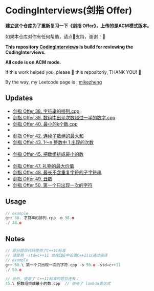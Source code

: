 # CodingInterviews(剑指 Offer)

**建立这个仓库为了重新复习一下《剑指 Offer》，上传的是ACM模式版本。**

如果本仓库对你有任何帮助，请点🌟支持，谢谢！🙏

**This repository [CodingInterviews](https://github.com/M3stark/CodingInterviews/) is build for reviewing  the CodingInterviews.**

**All code is on ACM mode.**

If this work helped you, please 🌟 this repositoriy, THANK YOU! 🙏

By the way, my Leetcode page is : [mikezheng](https://leetcode-cn.com/u/_codingmike/)



## Updates
- [剑指 Offer 38. 字符串的排列.cpp](https://github.com/M3stark/CodingInterviews/blob/main/src/38.%20%E5%AD%97%E7%AC%A6%E4%B8%B2%E7%9A%84%E6%8E%92%E5%88%97.cpp)
- [剑指 Offer 39. 数组中出现次数超过一半的数字.cpp](https://github.com/M3stark/CodingInterviews/blob/main/src/39.%20%E6%95%B0%E7%BB%84%E4%B8%AD%E5%87%BA%E7%8E%B0%E6%AC%A1%E6%95%B0%E8%B6%85%E8%BF%87%E4%B8%80%E5%8D%8A%E7%9A%84%E6%95%B0%E5%AD%97.cpp)
- [剑指 Offer 40. 最小的k个数.cpp](https://github.com/M3stark/CodingInterviews/blob/main/src/40.%20%E6%9C%80%E5%B0%8F%E7%9A%84k%E4%B8%AA%E6%95%B0.cpp)
- 
- [剑指 Offer 42. 连续子数组的最大和](https://github.com/M3stark/CodingInterviews/blob/main/src/42.%20%E8%BF%9E%E7%BB%AD%E5%AD%90%E6%95%B0%E7%BB%84%E7%9A%84%E6%9C%80%E5%A4%A7%E5%92%8C.cpp)
- [剑指 Offer 43. 1～n 整数中 1 出现的次数](https://github.com/M3stark/CodingInterviews/blob/main/src/43.%201_n%20%E6%95%B4%E6%95%B0%E4%B8%AD1%E5%87%BA%E7%8E%B0%E7%9A%84%E6%AC%A1%E6%95%B0.cpp)
- 
- [剑指 Offer 45. 把数组排成最小的数](https://github.com/M3stark/CodingInterviews/blob/main/src/45.%20%E6%8A%8A%E6%95%B0%E7%BB%84%E6%8E%92%E6%88%90%E6%9C%80%E5%B0%8F%E7%9A%84%E6%95%B0.cpp)
- 
- [剑指 Offer 47. 礼物的最大价值](https://github.com/M3stark/CodingInterviews/blob/main/src/47.%20%E7%A4%BC%E7%89%A9%E7%9A%84%E6%9C%80%E5%A4%A7%E4%BB%B7%E5%80%BC.cpp)
- [剑指 Offer 48. 最长不含重复字符的子字符串](https://github.com/M3stark/CodingInterviews/blob/main/src/48.%20%E6%9C%80%E9%95%BF%E4%B8%8D%E5%90%AB%E9%87%8D%E5%A4%8D%E5%AD%97%E7%AC%A6%E7%9A%84%E5%AD%90%E5%AD%97%E7%AC%A6%E4%B8%B2.cpp)
- [剑指 Offer 49. 丑数](https://github.com/M3stark/CodingInterviews/blob/main/src/49.%20%E4%B8%91%E6%95%B0.cpp)
- [剑指 Offer 50. 第一个只出现一次的字符](https://github.com/M3stark/CodingInterviews/blob/main/src/50.%20%E7%AC%AC%E4%B8%80%E4%B8%AA%E5%8F%AA%E5%87%BA%E7%8E%B0%E4%B8%80%E6%AC%A1%E7%9A%84%E5%AD%97%E7%AC%A6.cpp)


## Usage

```c++
// example
g++ 38. 字符串的排列.cpp -o 38.o
./ 38.o
```

## Notes
```c++
// 部分题目代码使用了C++11标准
// 请使用 -std=c++11 或在IDE中设置C++11以通过编译
// example
g++ 50.\ 第一个只出现一次的字符.cpp -o 50.o -std=c++11
./ 50.o

// 此外，使用了 C++11标准的题目还有：
45.\ 把数组排成最小的数.cpp  // 使用了 lambda表达式
```
